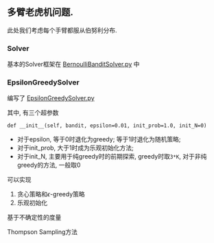 

## 多臂老虎机问题. 

此处我们考虑每个手臂都服从伯努利分布. 


### Solver

基本的Solver框架在
[BernoulliBanditSolver.py](BernoulliBanditSolver.py)
中

### EpsilonGreedySolver
编写了
[EpsilonGreedySolver.py](EpsilonGreedySolver.py)

其中, 有三个超参数

    def __init__(self, bandit, epsilon=0.01, init_prob=1.0, init_N=0)

 - 对于epsilon, 等于0时退化为greedy; 等于1时退化为随机策略;
 - 对于init_prob, 大于1时成为乐观初始化方法;
 - 对于init_N, 主要用于纯greedy时的前期探索, greedy时取`3*K`, 对于非纯greedy的方法, 一般取0

可以实现
 1. 贪心策略和$\epsilon$-greedy策略
 2. 乐观初始化

基于不确定性的度量


Thompson Sampling方法